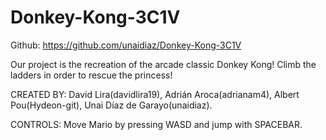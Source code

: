 # Donkey-Kong-3C1V

Github: https://github.com/unaidiaz/Donkey-Kong-3C1V

Our project is the recreation of the arcade classic Donkey Kong!
Climb the ladders in order to rescue the princess! 

CREATED BY:
David Lira(davidlira19), Adrián Aroca(adrianam4), Albert Pou(Hydeon-git), Unai Díaz de Garayo(unaidiaz).

CONTROLS:
Move Mario by pressing WASD and jump with SPACEBAR.

